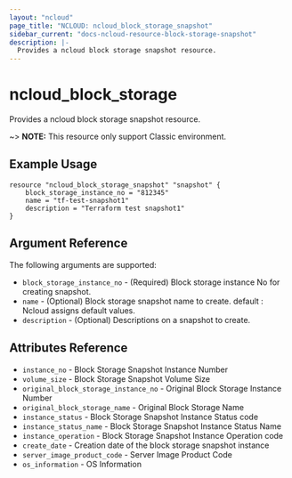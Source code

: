 ```yaml
---
layout: "ncloud"
page_title: "NCLOUD: ncloud_block_storage_snapshot"
sidebar_current: "docs-ncloud-resource-block-storage-snapshot"
description: |-
  Provides a ncloud block storage snapshot resource.
---
```


# ncloud_block_storage

Provides a ncloud block storage snapshot resource.

~> **NOTE:** This resource only support Classic environment.

## Example Usage

```hcl
resource "ncloud_block_storage_snapshot" "snapshot" {
	block_storage_instance_no = "812345"
	name = "tf-test-snapshot1"
	description = "Terraform test snapshot1"
}
```

## Argument Reference

The following arguments are supported:

* `block_storage_instance_no` - (Required) Block storage instance No for creating snapshot.
* `name` - (Optional) Block storage snapshot name to create. default : Ncloud assigns default values.
* `description` - (Optional) Descriptions on a snapshot to create.

## Attributes Reference

* `instance_no` - Block Storage Snapshot Instance Number
* `volume_size` - Block Storage Snapshot Volume Size
* `original_block_storage_instance_no` - Original Block Storage Instance Number
* `original_block_storage_name` - Original Block Storage Name
* `instance_status` - Block Storage Snapshot Instance Status code
* `instance_status_name` - Block Storage Snapshot Instance Status Name
* `instance_operation` - Block Storage Snapshot Instance Operation code
* `create_date` - Creation date of the block storage snapshot instance
* `server_image_product_code` - Server Image Product Code
* `os_information` - OS Information
